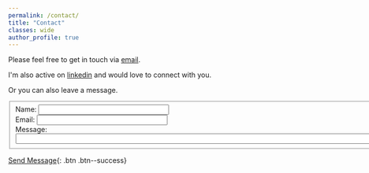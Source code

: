 ```yaml
---
permalink: /contact/
title: "Contact"
classes: wide
author_profile: true
---
```



Please feel free to get in touch via [email](mailto:prajwolc391@gmail.com).  

I'm also active on [linkedin](https://www.linkedin.com/in/prajwol-chhetri-4215b0184) and would love to connect with you.

Or you can also leave a message.
<form>
  <fieldset>
    Name: <input type="text" size="30"><br>
    Email: <input type="text" size="30"><br>
    Message: <input type="text" class="user_msg" size="100">
  </fieldset>
</form>
  
[Send Message](#){: .btn .btn--success}
